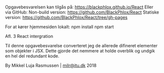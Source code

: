 Opgavebesvarelsen kan tilgås på:
    https://blackphlox.github.io/React
Eller via GitHub:
    Non-build version:
        https://github.com/BlackPhlox/React
    Statiske version:
        https://github.com/BlackPhlox/React/tree/gh-pages

For at kører hjemmesiden lokalt:
npm install
npm start
	
Afl. 3 React intergration

Til denne opgavebesvarelse converteret jeg de
allerede difineret elementer som objekter i JSX.
Dette gjorde det nemmere at holde overblik og 
undgik en hel del redundant kode. 

By Mikkel Luja Rasmussen | milr@itu.dk 2018
